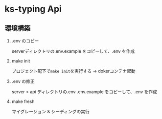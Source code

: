 # ks-typing Api

## 環境構築

1. .env のコピー

   serverディレクトリの.env.example をコピーして、.env を作成

2. make init

   プロジェクト配下で`make init`を実行する -> dokerコンテナ起動


3. .env の修正

   server > api ディレクトリの.env .env.example をコピーして、.env を作成


4. make fresh

   マイグレーション & シーディングの実行